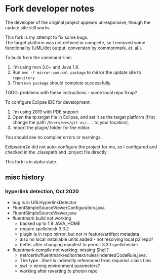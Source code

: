 # Fork developer notes

The developer of the original project appears unresponsive, 
though the update site still works.

This fork is my attempt to fix some bugs.  
The target platform was not defined or complete, so I removed some functionality
(UML/dot output, conversion by commonmark, et. al.).

To build from the command-line:

1. I'm using mvn 3.0+ and Java 1.8.
2. Run `mvn -f mirror-pom.xml package` to mirror the update site to `repository`
3. Then `mvn package` should complete successfully.

TODO: problems with these instructions - some local repo fixup?

To configure Eclipse IDE for development:
1. I'm using 2019 with PDE support
2. Open the tp.target file in Eclipse, and set it as the target platform (first change the path `/Users/wes/git-os/...` to your location).
3. Import the plugin/ folder for the editor.

You should see no compiler errors or warnings.

Eclipse/m2e did not auto-configure the project for me, so I configured
and checked in the .classpath and .project file directly. 

This fork is in alpha state.

## misc history
### hyperlink detection, Oct 2020
- bug is in URLHyperlinkDetector
- FluentSimpleSourceViewerConfiguration.java
- FluentSimpleSourceViewer.java
- fluentmark build not working
    - backed up to 1.8 JAVA_HOME
    - require spellcheck 3.3.2
    - plugin is in repo mirror, but not in feature/artifact metadata
    - also no local installable units added - not resolving local p2 repo?
    - better after changing manifest to permit 3.3.1 spellchecker
- fluentmark compile not working: missing Shell?
    - net/certiv/fluentmark/editor/text/rules/IndentedCodeRule.java:
    - The type ..Shell is indirectly referenced from required .class files
    - swt -> wrong environment parameters?
    - working after reverting to photon repo

